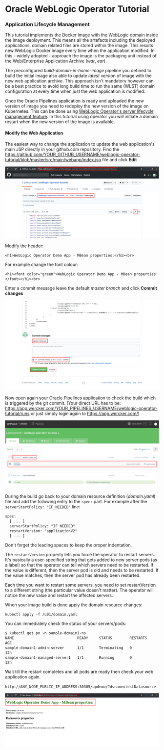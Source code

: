 # Oracle WebLogic Operator Tutorial #

### Application Lifecycle Management ###

This tutorial implements the Docker image with the WebLogic domain inside the image deployment. This means all the artefacts including the deployed applications, domain related files are stored within the image. This results new WebLogic Docker image every time when the application modified. In this - widely adopted - approach the image is the packaging unit instead of the Web/Enterprise Application Archive (*war*, *ear*).

The preconfigured *build-domain-in-home-image* pipeline you defined to build the initial image also able to update *latest* version of image with the new web application archive. This approach isn't mandatory however can be a best practice to avoid long build time to run the same (WLST) domain configuration at every time when just the web application is modified.

Once the Oracle Pipelines application is ready and uploaded the new version of image you need to redeploy the new version of the image on Kubernetes. This can be done using [WebLogic Operator's server lifecycle management feature](https://github.com/oracle/weblogic-kubernetes-operator/blob/2.0/site/server-lifecycle.md). In this tutorial using operator you will initiate a domain restart when the new version of the image is available.

#### Modify the Web Application  ####

The easiest way to change the application to update the web application's main JSP directly in your github.com repository. Find the  
https://github.com/YOUR_GITHUB_USERNAME/weblogic-operator-tutorial/blob/master/src/main/webapp/index.jsp file and click **Edit**

![](images/update.application/001.find.jsp.png)

Modify the header:
```
<h1>WebLogic Operator Demo App - MBean properties:</h1><br>
```
For example change the font colour:
```
<h1><font color="green">WebLogic Operator Demo App - MBean properties:</font></h1><br>
```
Enter a commit message leave the default *master branch* and click **Commit changes**

![](images/update.application/002.modify.jsp.png)

Now open again your Oracle Pipelines application to check the build which is triggered by the git commit. (Your direct URL has to be: https://app.wercker.com/YOUR_PIPELINES_USERNAME/weblogic-operator-tutorial/runs or just simply login again to https://app.wercker.com/)

![](images/update.application/003.wercker.run.png)

During the build go back to your domain resource definition (*domain.yaml*) file and add the following entry to the `spec:` part. For example after the `serverStartPolicy: "IF_NEEDED"` line:
```
spec:
  [ ... ]
  serverStartPolicy: "IF_NEEDED"
  restartVersion: "applicationV2"
  [ ... ]
```

Don't forget the leading spaces to keep the proper indentation.

The `restartVersion` property lets you force the operator to restart servers. It's basically a user-specified string that gets added to new server pods (as a label) so that the operator can tell which servers need to be restarted. If the value is different, then the server pod is old and needs to be restarted. If the value matches, then the server pod has already been restarted.

Each time you want to restart some servers, you need to set restartVersion to a different string (the particular value doesn't matter). The operator will notice the new value and restart the affected servers.

When your image build is done apply the domain resource changes:
```
kubectl apply -f /u01/domain.yaml
```
You can immediately check the status of your servers/pods:
```
$ kubectl get po -n sample-domain1-ns
NAME                             READY     STATUS        RESTARTS   AGE
sample-domain1-admin-server      1/1       Terminating   0          12h
sample-domain1-managed-server1   1/1       Running       0          12h
```
Wait till the restart completes and all pods are ready then check your web application again.

`http://ANY_NODE_PUBLIC_IP_ADDRESS:30305/opdemo/?dsname=testDatasource`

![](images/update.application/004.check.changes.png)
